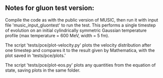 **Notes for gluon test version**:
-----------------------------

Compile the code as with the public version of MUSIC, then run it with input file 'music_input_gluontest' to run the test. This performs a single timestep of evolution on an initial cylindrically symmetric Gaussian temperature profile (max temperature = 600 MeV, width = 5 fm). 

The script 'tests/pce/plot-velocity.py' plots the velocity distribution after one timestep and compares it to the result given by Mathematica, with the plot saved in 'tests/pce/plots.'

The script 'tests/pce/plot-eos.py' plots any quantities from the equation of state, saving plots in the same folder.
